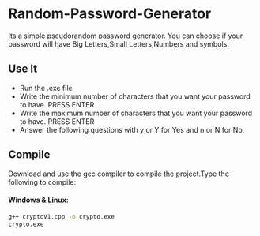 
# Random-Password-Generator
Its a simple pseudorandom password generator. You can choose if your password will have Big Letters,Small Letters,Numbers and symbols.

## Use It
- Run the .exe file 
- Write the minimum number of characters that you want your password to have. PRESS ENTER
- Write the maximum number of characters that you want your password to have. PRESS ENTER
- Answer the following questions with y or Y for Yes and n or N for No.

## Compile

Download and use the gcc compiler to compile the project.Type the following to compile:

#### Windows & Linux:
```bash
g++ cryptoV1.cpp -o crypto.exe
crypto.exe
```
